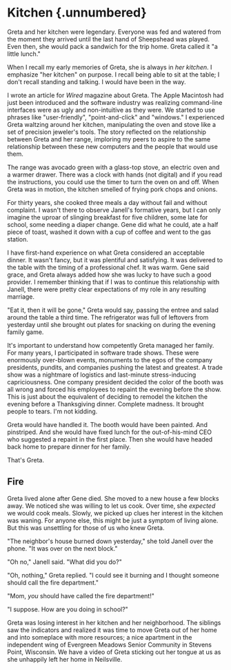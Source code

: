 # Kitchen {.unnumbered}

Greta and her kitchen were legendary. Everyone was fed and watered from the moment they arrived until the last hand of Sheepshead was played. Even then, she would pack a sandwich for the trip home. Greta called it "a little lunch."

When I recall my early memories of Greta, she is always in *her kitchen*. I emphasize "her kitchen" on purpose. I recall being able to sit at the table; I don't recall standing and talking. I would have been in the way.

I wrote an article for *Wired* magazine about Greta. The Apple Macintosh had just been introduced and the software industry was realizing command-line interfaces were as ugly and non-intuitive as they were. We started to use phrases like "user-friendly", "point-and-click" and "windows." I experienced Greta waltzing around her kitchen, manipulating the oven and stove like a set of precision jeweler's tools. The story reflected on the relationship between Greta and her range, imploring my peers to aspire to the same relationship between these new computers and the people that would use them.

The range was avocado green with a glass-top stove, an electric oven and a warmer drawer. There was a clock with hands (not digital) and if you read the instructions, you could use the timer to turn the oven on and off. When Greta was in motion, the kitchen smelled of frying pork chops and onions.

For thirty years, she cooked three meals a day without fail and without complaint. I wasn't there to observe Janell's formative years, but I can only imagine the uproar of slinging breakfast for five children, some late for school, some needing a diaper change. Gene did what he could, ate a half piece of toast, washed it down with a cup of coffee and went to the gas station.

I have first-hand experience on what Greta considered an acceptable dinner. It wasn't fancy, but it was plentiful and satisfying. It was delivered to the table with the timing of a professional chef. It was warm. Gene said grace, and Greta always added how she was lucky to have such a good provider. I remember thinking that if I was to continue this relationship with Janell, there were pretty clear expectations of my role in any resulting marriage.

"Eat it, then it will be gone," Greta would say, passing the entree and salad around the table a third time. The refrigerator was full of leftovers from yesterday until she brought out plates for snacking on during the evening family game.

It's important to understand how competently Greta managed her family. For many years, I participated in software trade shows. These were enormously over-blown events, monuments to the egos of the company presidents, pundits, and companies pushing the latest and greatest. A trade show was a nightmare of logistics and last-minute stress-inducing capriciousness. One company president decided the color of the booth was all wrong and forced his employees to repaint the evening before the show. This is just about the equivalent of deciding to remodel the kitchen the evening before a Thanksgiving dinner. Complete madness. It brought people to tears. I'm not kidding.

Greta would have handled it. The booth would have been painted. And pinstriped. And she would have fixed lunch for the out-of-his-mind CEO who suggested a repaint in the first place. Then she would have headed back home to prepare dinner for her family.

That's Greta.

## Fire

Greta lived alone after Gene died. She moved to a new house a few blocks away. We noticed she was willing to let us cook. Over time, she *expected* we would cook meals. Slowly, we picked up clues her interest in the kitchen was waning. For anyone else, this might be just a symptom of living alone. But this was unsettling for those of us who knew Greta.

"The neighbor's house burned down yesterday," she told Janell over the phone. "It was over on the next block."

"Oh no," Janell said. "What did you do?"

"Oh, nothing," Greta replied. "I could see it burning and I thought someone should call the fire department."

"Mom, *you* should have called the fire department!"

"I suppose. How are you doing in school?"

Greta was losing interest in her kitchen and her neighborhood. The siblings saw the indicators and realized it was time to move Greta out of her home and into someplace with more resources; a nice apartment in the independent wing of Evergreen Meadows Senior Community in Stevens Point, Wisconsin. We have a video of Greta sticking out her tongue at us as she unhappily left her home in Neilsville.
